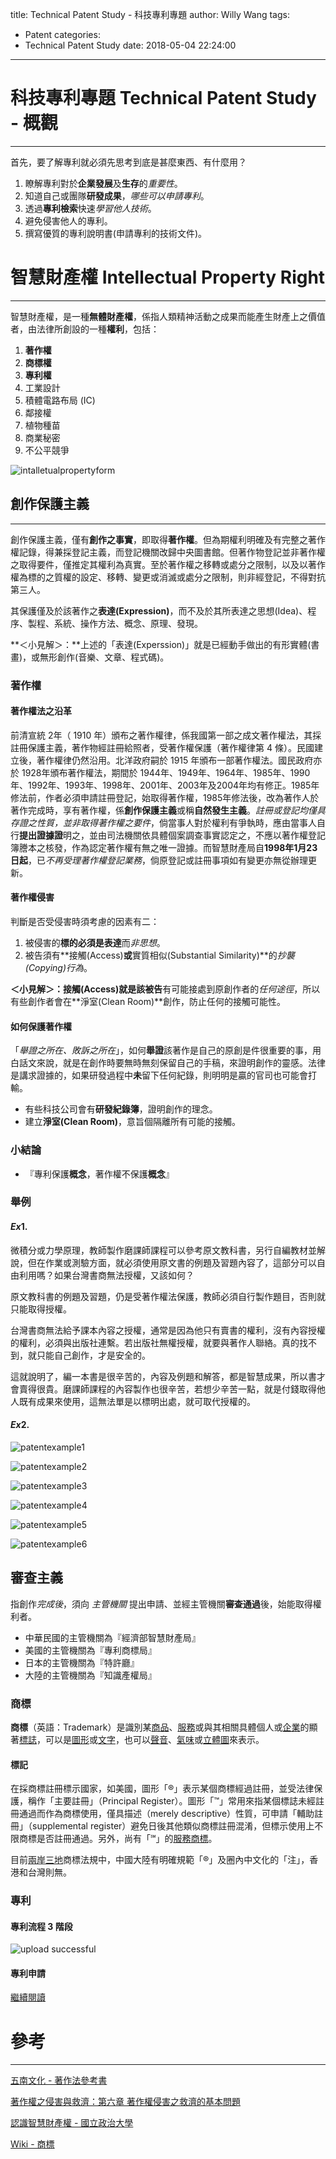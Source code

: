 title: Technical Patent Study - 科技專利專題
author: Willy Wang
tags:
  - Patent
categories:
  - Technical Patent Study
date: 2018-05-04 22:24:00
---
# 科技專利專題 Technical Patent Study - 概觀

---

首先，要了解專利就必須先思考到底是甚麼東西、有什麼用？

1. 瞭解專利對於**企業發展**及**生存**的*重要性*。
2. 知道自己或團隊**研發成果**，*哪些可以申請專利*。
3. 透過**專利檢索**快速*學習他人技術*。
4. 避免侵害他人的專利。
5. 撰寫優質的專利說明書(申請專利的技術文件)。



# 智慧財產權 Intellectual Property Right

---

智慧財產權，是一種**無體財產權**，係指人類精神活動之成果而能產生財產上之價值者，由法律所創設的一種**權利**，包括：

1. **著作權**
2. **商標權**
3. **專利權**
4. 工業設計
5. 積體電路布局 (IC)
6. 鄰接權
7. 植物種苗
8. 商業秘密
9. 不公平競爭





![intalletualpropertyform](\willywangkaa\images\intalletualpropertyform.png)


## 創作保護主義

---

創作保護主義，僅有**創作之事實**，即取得**著作權**。但為期權利明確及有完整之著作權記錄，得兼採登記主義，而登記機關改歸中央圖書館。但著作物登記並非著作權之取得要件，僅推定其權利為真實。至於著作權之移轉或處分之限制，以及以著作權為標的之質權的設定、移轉、變更或消滅或處分之限制，則非經登記，不得對抗第三人。

其保護僅及於該著作之**表達(Expression)**，而不及於其所表達之思想(Idea)、程序、製程、系統、操作方法、概念、原理、發現。

**＜小見解＞：**上述的「表達(Experssion)」就是已經動手做出的有形實體(書畫)，或無形創作(音樂、文章、程式碼)。

### 著作權

#### 著作權法之沿革

前清宣統 2年（ 1910 年）頒布之著作權律，係我國第一部之成文著作權法，其採註冊保護主義，著作物經註冊給照者，受著作權保護（著作權律第 4 條）。民國建立後，著作權律仍然沿用。北洋政府嗣於 1915 年頒布一部著作權法。國民政府亦於 1928年頒布著作權法，期間於 1944年、1949年、1964年、1985年、1990年、1992年、1993年、1998年、2001年、2003年及2004年均有修正。1985年修法前，作者必須申請註冊登記，始取得著作權，1985年修法後，改為著作人於著作完成時，享有著作權，係**創作保護主義**或稱**自然發生主義**。*註冊或登記均僅具存證之性質，並非取得著作權之要件*，倘當事人對於權利有爭執時，應由當事人自行**提出證據證**明之，並由司法機關依具體個案調查事實認定之，不應以著作權登記簿謄本之核發，作為認定著作權有無之唯一證據。而智慧財產局自**1998年1月23日起**，已*不再受理著作權登記業務*，倘原登記或註冊事項如有變更亦無從辦理更新。

#### 著作權侵害

判斷是否受侵害時須考慮的因素有二：

1. 被侵害的**標的必須是表達**而*非思想*。
2. 被告須有**接觸(Access)**或**實質相似(Substantial Similarity)**的*抄襲(Copying)行為*。

**＜小見解＞：**接觸(Access)就是該**被告**有可能接處到原創作者的*任何途徑*，所以有些創作者會在**淨室(Clean Room)**創作，防止任何的接觸可能性。

#### 如何保護著作權

「*舉證之所在、敗訴之所在*」，如何**舉證**該著作是自己的原創是件很重要的事，用白話文來說，就是在創作時要無時無刻保留自己的手稿，來證明創作的靈感。法律是講求證據的，如果研發過程中**未**留下任何紀錄，則明明是贏的官司也可能會打輸。

- 有些科技公司會有**研發紀錄簿**，證明創作的理念。
- 建立**淨室(Clean Room)**，意旨個隔離所有可能的接觸。



### 小結論

- 『專利保護**概念**，著作權不保護**概念**』



### 舉例

#### $Ex1.$

微積分或力學原理，教師製作磨課師課程可以參考原文教科書，另行自編教材並解說，但在作業或測驗方面，就必須使用原文書的例題及習題內容了，這部分可以自由利用嗎？如果台灣書商無法授權，又該如何？

原文教科書的例題及習題，仍是受著作權法保護，教師必須自行製作題目，否則就只能取得授權。

台灣書商無法給予課本內容之授權，通常是因為他只有賣書的權利，沒有內容授權的權利，必須與出版社連繫。若出版社無權授權，就要與著作人聯絡。真的找不到，就只能自己創作，才是安全的。

這就說明了，編一本書是很辛苦的，內容及例題和解答，都是智慧成果，所以書才會賣得很貴。磨課師課程的內容製作也很辛苦，若想少辛苦一點，就是付錢取得他人既有成果來使用，這無法單是以標明出處，就可取代授權的。

#### $Ex2.$


![patentexample1](\willywangkaa\images\patentexample1.png)



![patentexample2](\willywangkaa\images\patentexample2.png)


![patentexample3](\willywangkaa\images\patentexample3.png)



![patentexample4](\willywangkaa\images\patentexample4.png)



![patentexample5](\willywangkaa\images\patentexample5.png)



![patentexample6](\willywangkaa\images\patentexample6.png)


## 審查主義

指創作*完成後*，須向 *主管機關*  提出申請、並經主管機關**審查通過**後，始能取得權利者。

- 中華民國的主管機關為『經濟部智慧財產局』
- 美國的主管機關為『專利商標局』
- 日本的主管機關為『特許廳』
- 大陸的主管機關為『知識產權局』



### 商標

**商標**（英語：Trademark）是識別某[商品](https://zh.wikipedia.org/wiki/%E5%95%86%E5%93%81)、[服務](https://zh.wikipedia.org/wiki/%E6%9C%8D%E5%8A%A1)或與其相關具體個人或[企業](https://zh.wikipedia.org/wiki/%E4%BC%81%E4%B8%9A)的顯著[標誌](https://zh.wikipedia.org/wiki/%E6%A8%99%E8%AA%8C)，可以是[圖形](https://zh.wikipedia.org/wiki/%E5%9B%BE%E5%BD%A2)或[文字](https://zh.wikipedia.org/wiki/%E6%96%87%E5%AD%97)，也可以[聲音](https://zh.wikipedia.org/wiki/%E8%81%B2%E9%9F%B3)、[氣味](https://zh.wikipedia.org/wiki/%E6%B0%A3%E5%91%B3)或[立體圖](https://zh.wikipedia.org/wiki/%E7%AB%8B%E9%AB%94%E5%9C%96)來表示。 

#### 標記

在採商標註冊標示國家，如美國，圖形「®」表示某個商標經過註冊，並受法律保護，稱作「主要註冊」（Principal Register）。圖形「™」常用來指某個標誌未經註冊通過而作為商標使用，僅具描述（merely descriptive）性質，可申請「輔助註冊」（supplemental register）避免日後其他類似商標註冊混淆，但標示使用上不限商標是否註冊通過。另外，尚有「℠」的[服務商標](https://zh.wikipedia.org/wiki/%E6%9C%8D%E5%8B%99%E5%95%86%E6%A8%99)。

目前[兩岸三地](https://zh.wikipedia.org/wiki/%E5%85%A9%E5%B2%B8%E4%B8%89%E5%9C%B0)商標法規中，中國大陸有明確規範「®」及圈內中文化的「注」，香港和台灣則無。



### 專利

#### 專利流程 3 階段



![upload successful](\willywangkaa\images\patentflowchart.png)


#### 專利申請
[繼續閱讀](\willywangkaa\2018\05\05\Patent-Applying-專利申請\#more)

# 參考

---

[五南文化 - 著作法參考書](http://www.wunan.com.tw/www2/download/preview/1S24.PDF)



[著作權之侵害與救濟：第六章 著作權侵害之救濟的基本問題](http://willywangkaa.udn.com/2010hsiao/16979891)



[認識智慧財產權 - 國立政治大學](http://speech.nccu.edu.tw/sys/read_attach.php?id=29)



[Wiki - 商標](https://zh.wikipedia.org/wiki/%E5%95%86%E6%A0%87)